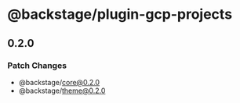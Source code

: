 # @backstage/plugin-gcp-projects

## 0.2.0
### Patch Changes

  - @backstage/core@0.2.0
  - @backstage/theme@0.2.0
